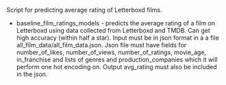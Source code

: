Script for predicting average rating of Letterboxd films.

* baseline_film_ratings_models - predicts the average rating of a film on Letterboxd using data collected from Letterboxd and TMDB. Can get high accuracy (within half a star). Input must be in json format in a a file all_film_data/all_film_data.json. Json file must have fields for number_of_likes, number_of_views, number_of_ratings, movie_age, in_franchise and lists of genres and production_companies which it will perform one hot encoding on. Output avg_rating must also be included in the json.
